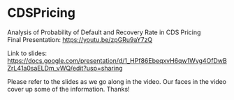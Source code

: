 # CDSPricing
Analysis of Probability of Default and Recovery Rate in CDS Pricing <br>
Final Presentation: https://youtu.be/zpGRu9aY7zQ

Link to slides: https://docs.google.com/presentation/d/1_HPf86EbeqxvH6qw1Wvg4OfDwBZrL41a0saELDm_vWQ/edit?usp=sharing

Please refer to the slides as we go along in the video. Our faces in the video cover up some of the information. Thanks!
